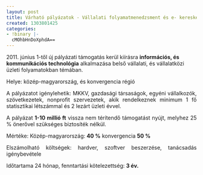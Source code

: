 ```yaml
---
layout: post
title: Várható pályázatok - Vállalati folyamatmenedzsment és e- kereskedelem
created: 1303801425
categories:
- !binary |-
  cMOhbHnDoXphdA==
---
```

<p>2011. június 1-től új pályázati támogatás kerül kiírásra <strong>információs, és kommunikációs technológia</strong> alkalmazása belső vállalati, és vállalatközi üzleti folyamatokban témában.</p><p style="text-align: justify;">Helye: közép-magyarország, és konvergencia régió</p><p style="text-align: justify;">A pályázatot igénylehetik: MKKV, gazdasági társaságok, egyéni vállalkozók, szövetkezetek, nonprofit szervezetek, akik rendelkeznek minimum 1 fő statisztikai létszámmal és 2 lezárt üzleti évvel.</p><p style="text-align: justify;">A pályázat <strong>1-10 millió ft</strong>&nbsp;vissza nem térítendő támogatást nyújt, melyhez&nbsp;25 % önerővel szükséges biztosíték nélkül.</p><p style="text-align: justify;">Mértéke: Közép-magyarország: <strong>40 %</strong> konvergencia <strong>50 %</strong></p><p style="text-align: justify;">Elszámolható költségek: hardver, szoftver beszerzése, tanácsadás igénybevétele</p><p style="text-align: justify;">Időtartama 24 hónap, fenntartási kötelezettség: <strong>3 év.</strong></p>
